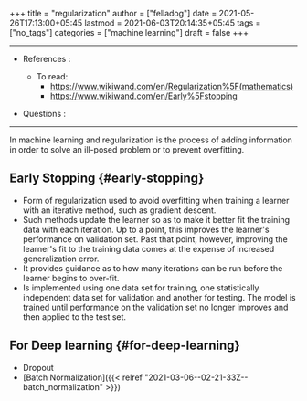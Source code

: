 +++
title = "regularization"
author = ["felladog"]
date = 2021-05-26T17:13:00+05:45
lastmod = 2021-06-03T20:14:35+05:45
tags = ["no_tags"]
categories = ["machine learning"]
draft = false
+++

---

-   References :
    -   To read:
        -   <https://www.wikiwand.com/en/Regularization%5F(mathematics)>
        -   <https://www.wikiwand.com/en/Early%5Fstopping>

-   Questions :

---

In machine learning and regularization is the process of adding information in order to solve an ill-posed problem or to prevent overfitting.


## Early Stopping {#early-stopping}

-   Form of regularization used to avoid overfitting when training a learner with an iterative method, such as gradient descent.
-   Such methods update the learner so as to make it better fit the training data with each iteration. Up to a point, this improves the learner's performance on validation set. Past that point, however, improving the learner's fit to the training data comes at the expense of increased generalization error.
-   It provides guidance as to how many iterations can be run before the learner begins to over-fit.
-   Is implemented using one data set for training, one statistically independent data set for validation and another for testing. The model is trained until performance on the validation set no longer improves and then applied to the test set.


## For Deep learning {#for-deep-learning}

-   Dropout
-   [Batch Normalization]({{< relref "2021-03-06--02-21-33Z--batch_normalization" >}})

